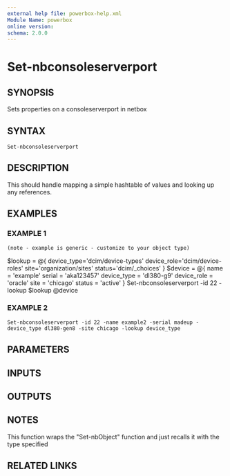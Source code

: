 ```yaml
---
external help file: powerbox-help.xml
Module Name: powerbox
online version:
schema: 2.0.0
---
```


# Set-nbconsoleserverport

## SYNOPSIS
Sets properties on a consoleserverport in netbox

## SYNTAX

```
Set-nbconsoleserverport
```

## DESCRIPTION
This should handle mapping a simple hashtable of values and looking up any references.

## EXAMPLES

### EXAMPLE 1
```
(note - example is generic - customize to your object type)
```

$lookup = @{
    device_type='dcim/device-types'
    device_role='dcim/device-roles'
    site='organization/sites'
    status='dcim/_choices'
}
$device = @{
    name = 'example'
    serial = 'aka123457'
    device_type = 'dl380-g9'
    device_role = 'oracle'
    site = 'chicago'
    status = 'active'
}
Set-nbconsoleserverport -id 22 -lookup $lookup @device

### EXAMPLE 2
```
Set-nbconsoleserverport -id 22 -name example2 -serial madeup -device_type dl380-gen8 -site chicago -lookup device_type
```

## PARAMETERS

## INPUTS

## OUTPUTS

## NOTES
This function wraps the "Set-nbObject" function and just recalls it with the type specified

## RELATED LINKS
